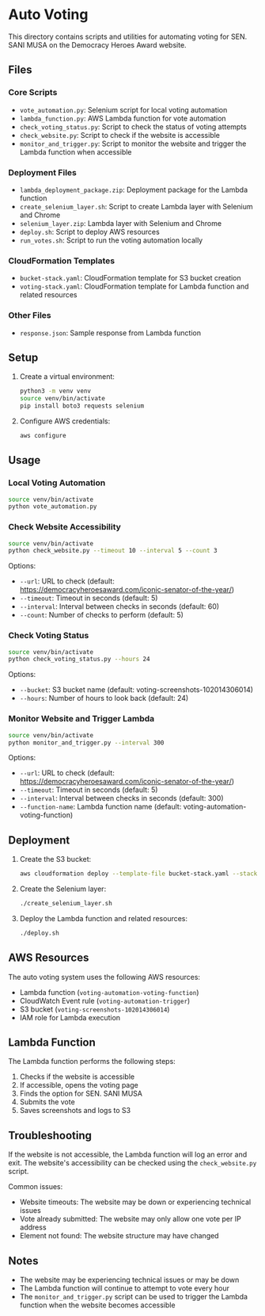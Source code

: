 # Auto Voting

This directory contains scripts and utilities for automating voting for SEN. SANI MUSA on the Democracy Heroes Award website.

## Files

### Core Scripts
- `vote_automation.py`: Selenium script for local voting automation
- `lambda_function.py`: AWS Lambda function for vote automation
- `check_voting_status.py`: Script to check the status of voting attempts
- `check_website.py`: Script to check if the website is accessible
- `monitor_and_trigger.py`: Script to monitor the website and trigger the Lambda function when accessible

### Deployment Files
- `lambda_deployment_package.zip`: Deployment package for the Lambda function
- `create_selenium_layer.sh`: Script to create Lambda layer with Selenium and Chrome
- `selenium_layer.zip`: Lambda layer with Selenium and Chrome
- `deploy.sh`: Script to deploy AWS resources
- `run_votes.sh`: Script to run the voting automation locally

### CloudFormation Templates
- `bucket-stack.yaml`: CloudFormation template for S3 bucket creation
- `voting-stack.yaml`: CloudFormation template for Lambda function and related resources

### Other Files
- `response.json`: Sample response from Lambda function

## Setup

1. Create a virtual environment:
   ```bash
   python3 -m venv venv
   source venv/bin/activate
   pip install boto3 requests selenium
   ```

2. Configure AWS credentials:
   ```bash
   aws configure
   ```

## Usage

### Local Voting Automation

```bash
source venv/bin/activate
python vote_automation.py
```

### Check Website Accessibility

```bash
source venv/bin/activate
python check_website.py --timeout 10 --interval 5 --count 3
```

Options:
- `--url`: URL to check (default: https://democracyheroesaward.com/iconic-senator-of-the-year/)
- `--timeout`: Timeout in seconds (default: 5)
- `--interval`: Interval between checks in seconds (default: 60)
- `--count`: Number of checks to perform (default: 5)

### Check Voting Status

```bash
source venv/bin/activate
python check_voting_status.py --hours 24
```

Options:
- `--bucket`: S3 bucket name (default: voting-screenshots-102014306014)
- `--hours`: Number of hours to look back (default: 24)

### Monitor Website and Trigger Lambda

```bash
source venv/bin/activate
python monitor_and_trigger.py --interval 300
```

Options:
- `--url`: URL to check (default: https://democracyheroesaward.com/iconic-senator-of-the-year/)
- `--timeout`: Timeout in seconds (default: 5)
- `--interval`: Interval between checks in seconds (default: 300)
- `--function-name`: Lambda function name (default: voting-automation-voting-function)

## Deployment

1. Create the S3 bucket:
   ```bash
   aws cloudformation deploy --template-file bucket-stack.yaml --stack-name voting-bucket-stack
   ```

2. Create the Selenium layer:
   ```bash
   ./create_selenium_layer.sh
   ```

3. Deploy the Lambda function and related resources:
   ```bash
   ./deploy.sh
   ```

## AWS Resources

The auto voting system uses the following AWS resources:

- Lambda function (`voting-automation-voting-function`)
- CloudWatch Event rule (`voting-automation-trigger`)
- S3 bucket (`voting-screenshots-102014306014`)
- IAM role for Lambda execution

## Lambda Function

The Lambda function performs the following steps:

1. Checks if the website is accessible
2. If accessible, opens the voting page
3. Finds the option for SEN. SANI MUSA
4. Submits the vote
5. Saves screenshots and logs to S3

## Troubleshooting

If the website is not accessible, the Lambda function will log an error and exit. The website's accessibility can be checked using the `check_website.py` script.

Common issues:
- Website timeouts: The website may be down or experiencing technical issues
- Vote already submitted: The website may only allow one vote per IP address
- Element not found: The website structure may have changed

## Notes

- The website may be experiencing technical issues or may be down
- The Lambda function will continue to attempt to vote every hour
- The `monitor_and_trigger.py` script can be used to trigger the Lambda function when the website becomes accessible
